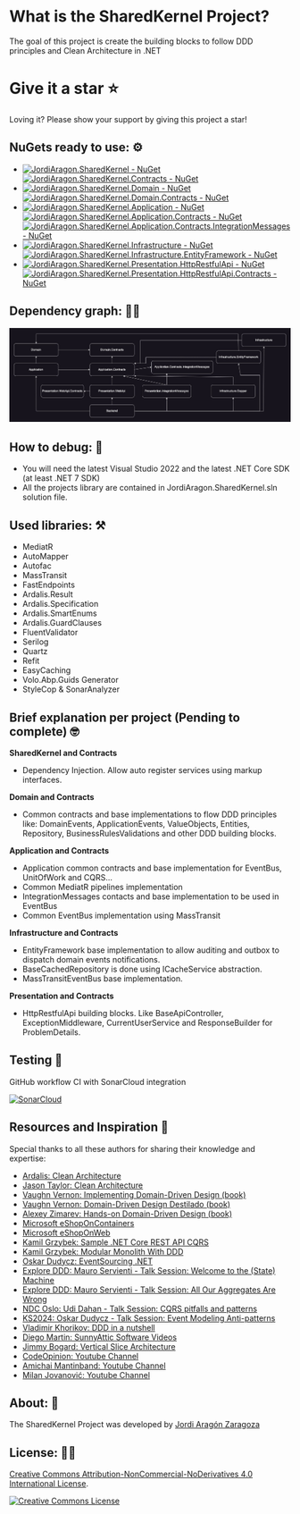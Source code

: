 What is the SharedKernel Project?
=====================
The goal of this project is create the building blocks to follow DDD principles and Clean Architecture in .NET

# Give it a star ⭐

Loving it? Please show your support by giving this project a star!

## NuGets ready to use: ⚙️

- [![JordiAragon.SharedKernel - NuGet](https://img.shields.io/nuget/v/JordiAragon.SharedKernel.svg?label=JordiAragon.SharedKernel%20-%20nuget)](https://www.nuget.org/packages/JordiAragon.SharedKernel)
[![JordiAragon.SharedKernel.Contracts - NuGet](https://img.shields.io/nuget/v/JordiAragon.SharedKernel.Contracts.svg?label=JordiAragon.SharedKernel.Contracts%20-%20nuget)](https://www.nuget.org/packages/JordiAragon.SharedKernel.Contracts)
- [![JordiAragon.SharedKernel.Domain - NuGet](https://img.shields.io/nuget/v/JordiAragon.SharedKernel.Domain.svg?label=JordiAragon.SharedKernel.Domain%20-%20nuget)](https://www.nuget.org/packages/JordiAragon.SharedKernel.Domain)
[![JordiAragon.SharedKernel.Domain.Contracts - NuGet](https://img.shields.io/nuget/v/JordiAragon.SharedKernel.Domain.Contracts.svg?label=JordiAragon.SharedKernel.Domain.Contracts%20-%20nuget)](https://www.nuget.org/packages/JordiAragon.SharedKernel.Domain.Contracts)
- [![JordiAragon.SharedKernel.Application - NuGet](https://img.shields.io/nuget/v/JordiAragon.SharedKernel.Application.svg?label=JordiAragon.SharedKernel.Application%20-%20nuget)](https://www.nuget.org/packages/JordiAragon.SharedKernel.Application)
[![JordiAragon.SharedKernel.Application.Contracts - NuGet](https://img.shields.io/nuget/v/JordiAragon.SharedKernel.Application.Contracts.svg?label=JordiAragon.SharedKernel.Application.Contracts%20-%20nuget)](https://www.nuget.org/packages/JordiAragon.SharedKernel.Application.Contracts)
[![JordiAragon.SharedKernel.Application.Contracts.IntegrationMessages - NuGet](https://img.shields.io/nuget/v/JordiAragon.SharedKernel.Application.Contracts.IntegrationMessages.svg?label=JordiAragon.SharedKernel.Application.Contracts.IntegrationMessages%20-%20nuget)](https://www.nuget.org/packages/JordiAragon.SharedKernel.Application.Contracts.IntegrationMessages)
- [![JordiAragon.SharedKernel.Infrastructure - NuGet](https://img.shields.io/nuget/v/JordiAragon.SharedKernel.Infrastructure.svg?label=JordiAragon.SharedKernel.Infrastructure%20-%20nuget)](https://www.nuget.org/packages/JordiAragon.SharedKernel.Infrastructure)
[![JordiAragon.SharedKernel.Infrastructure.EntityFramework - NuGet](https://img.shields.io/nuget/v/JordiAragon.SharedKernel.Infrastructure.EntityFramework.svg?label=JordiAragon.SharedKernel.Infrastructure.EntityFramework%20-%20nuget)](https://www.nuget.org/packages/JordiAragon.SharedKernel.Infrastructure.EntityFramework)
- [![JordiAragon.SharedKernel.Presentation.HttpRestfulApi - NuGet](https://img.shields.io/nuget/v/JordiAragon.SharedKernel.Presentation.HttpRestfulApi.svg?label=JordiAragon.SharedKernel.Presentation.HttpRestfulApi%20-%20nuget)](https://www.nuget.org/packages/JordiAragon.SharedKernel.Presentation.HttpRestfulApi)
[![JordiAragon.SharedKernel.Presentation.HttpRestfulApi.Contracts - NuGet](https://img.shields.io/nuget/v/JordiAragon.SharedKernel.Presentation.HttpRestfulApi.Contracts.svg?label=JordiAragon.SharedKernel.Presentation.HttpRestfulApi.Contracts%20-%20nuget)](https://www.nuget.org/packages/JordiAragon.SharedKernel.Presentation.HttpRestfulApi.Contracts)

## Dependency graph: 👨‍💻

![JordiAragon.SharedKernel - Dependency graph](./docs/ArchitectureDiagram.jpg)

## How to debug: 🐛

- You will need the latest Visual Studio 2022 and the latest .NET Core SDK (at least .NET 7 SDK)
- All the projects library are contained in JordiAragon.SharedKernel.sln solution file.

## Used libraries: ⚒️

- MediatR
- AutoMapper
- Autofac
- MassTransit
- FastEndpoints
- Ardalis.Result
- Ardalis.Specification
- Ardalis.SmartEnums
- Ardalis.GuardClauses
- FluentValidator
- Serilog
- Quartz
- Refit
- EasyCaching
- Volo.Abp.Guids Generator
- StyleCop & SonarAnalyzer

## Brief explanation per project (Pending to complete) 🤓

**SharedKernel and Contracts**
- Dependency Injection. Allow auto register services using markup interfaces.

**Domain and Contracts**
- Common contracts and base implementations to flow DDD principles like: DomainEvents, ApplicationEvents, ValueObjects, Entities, Repository, BusinessRulesValidations and other DDD building blocks.

**Application and Contracts**
- Application common contracts and base implementation for EventBus, UnitOfWork and CQRS...
- Common MediatR pipelines implementation 
- IntegrationMessages contacts and base implementation to be used in EventBus
- Common EventBus implementation using MassTransit

**Infrastructure and Contracts**
- EntityFramework base implementation to allow auditing and outbox to dispatch domain events notifications. 
- BaseCachedRepository is done using ICacheService abstraction.
- MassTransitEventBus base implementation.

**Presentation and Contracts**
- HttpRestfulApi building blocks. Like BaseApiController, ExceptionMiddleware, CurrentUserService and ResponseBuilder for ProblemDetails.

## Testing 🧪

GitHub workflow CI with SonarCloud integration

[![SonarCloud](https://sonarcloud.io/images/project_badges/sonarcloud-white.svg)](https://sonarcloud.io/summary/new_code?id=jordiaragonzaragoza_JordiAragon.SharedKernel)

## Resources and Inspiration 🙏

Special thanks to all these authors for sharing their knowledge and expertise:

- <a href="https://github.com/ardalis/CleanArchitecture" target="_blank">Ardalis: Clean Architecture</a>
- <a href="https://github.com/jasontaylordev/CleanArchitecture" target="_blank">Jason Taylor: Clean Architecture</a>
- <a href="https://www.oreilly.com/library/view/implementing-domain-driven-design/9780133039900/" target="_blank">Vaughn Vernon: Implementing Domain-Driven Design (book)</a>
- <a href="https://kalele.io/books/ddd-destilado/" target="_blank">Vaughn Vernon: Domain-Driven Design Destilado (book)</a>
- <a href="https://www.amazon.com/Hands-Domain-Driven-Design-NET-ebook/dp/B07C5WSR9B" target="_blank">Alexey Zimarev: Hands-on Domain-Driven Design (book)</a>
- <a href="https://github.com/dotnet-architecture/eShopOnContainers" target="_blank">Microsoft eShopOnContainers</a>
- <a href="https://github.com/dotnet-architecture/eShopOnWeb" target="_blank">Microsoft eShopOnWeb</a>
- <a href="https://github.com/kgrzybek/sample-dotnet-core-cqrs-api" target="_blank">Kamil Grzybek: Sample .NET Core REST API CQRS</a>
- <a href="https://github.com/kgrzybek/modular-monolith-with-ddd" target="_blank">Kamil Grzybek: Modular Monolith With DDD</a>
- <a href="https://github.com/oskardudycz/EventSourcing.NetCore" target="_blank">Oskar Dudycz: EventSourcing .NET</a>
- <a href="https://www.youtube.com/watch?v=26xrX113KZc" target="_blank">Explore DDD: Mauro Servienti - Talk Session: Welcome to the (State) Machine</a>
- <a href="https://www.youtube.com/watch?v=KkzvQSuYd5I" target="_blank">Explore DDD: Mauro Servienti - Talk Session: All Our Aggregates Are Wrong</a>
- <a href="https://www.youtube.com/watch?v=Lw04HRF8ies" target="_blank">NDC Oslo: Udi Dahan - Talk Session: CQRS pitfalls and patterns</a>
- <a href="https://www.confluent.io/events/kafka-summit-london-2024/event-modeling-anti-patterns/" target="_blank">KS2024: Oskar Dudycz - Talk Session: Event Modeling Anti-patterns</a>
- <a href="https://www.youtube.com/watch?v=kPV1SkdSnhE" target="_blank">Vladimir Khorikov: DDD in a nutshell</a>
- <a href="https://odysee.com/@sunnyAtticSoftware:a?view=content" target="_blank">Diego Martin: SunnyAttic Software Videos</a>
- <a href="https://www.youtube.com/watch?v=SUiWfhAhgQw" target="_blank">Jimmy Bogard: Vertical Slice Architecture</a>
- <a href="https://www.youtube.com/@CodeOpinion" target="_blank">CodeOpinion: Youtube Channel</a>
- <a href="https://www.youtube.com/@amantinband" target="_blank">Amichai Mantinband: Youtube Channel</a>
- <a href="https://www.youtube.com/@MilanJovanovicTech" target="_blank">Milan Jovanović: Youtube Channel</a>

## About: 🧐

The SharedKernel Project was developed by <a href="https://www.linkedin.com/in/jordiaragonzaragoza/" target="_blank">Jordi Aragón Zaragoza</a>

## License: 👮‍♂️

[Creative Commons Attribution-NonCommercial-NoDerivatives 4.0 International License](http://creativecommons.org/licenses/by-nc-nd/4.0/).

[![Creative Commons License](https://i.creativecommons.org/l/by-nc-nd/4.0/88x31.png)](http://creativecommons.org/licenses/by-nc-nd/4.0/)